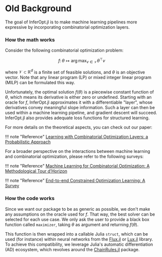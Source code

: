 # Old Background

The goal of InferOpt.jl is to make machine learning pipelines more expressive by incorporating combinatorial optimization layers.

### How the math works

Consider the following combinatorial optimization problem:
```math
    f\colon \theta \longmapsto \arg \max_{v \in \mathcal{V}} \theta^\top v
```
where $\mathcal{V} \subset \mathbb{R}^d$ is a finite set of feasible solutions, and $\theta$ is an objective vector.
Note that any linear program (LP) or mixed integer linear program (MILP) can be formulated this way.

Unfortunately, the optimal solution $f(\theta)$ is a piecewise constant function of $\theta$, which means its derivative is either zero or undefined.
Starting with an oracle for $f$, InferOpt.jl approximates it with a differentiable "layer", whose derivatives convey meaningful slope information.
Such a layer can then be used within a machine learning pipeline, and gradient descent will succeed.
InferOpt.jl also provides adequate loss functions for structured learning.

For more details on the theoretical aspects, you can check out our paper:

!!! note "Reference"
    [Learning with Combinatorial Optimization Layers: a Probabilistic Approach](https://arxiv.org/abs/2207.13513)

For a broader perspective on the interactions between machine learning and combinatorial optimization, please refer to the following surveys:

!!! note "Reference"
    [Machine Learning for Combinatorial Optimization: A Methodological Tour d’Horizon](https://arxiv.org/abs/1811.06128)

!!! note "Reference"
    [End-to-end Constrained Optimization Learning: A Survey](https://arxiv.org/abs/2103.16378)

### How the code works

Since we want our package to be as generic as possible, we don't make any assumptions on the oracle used for $f$.
That way, the best solver can be selected for each use case.
We only ask the user to provide a black box function called `maximizer`, taking $\theta$ as argument and returning $f(\theta)$.

This function is then wrapped into a callable Julia `struct`, which can be used (for instance) within neural networks from the [Flux.jl](https://github.com/FluxML/Flux.jl) or [Lux.jl](https://github.com/LuxDL/Lux.jl) library.
To achieve this compatibility, we leverage Julia's automatic differentiation (AD) ecosystem, which revolves around the [ChainRules.jl](https://github.com/JuliaDiff/ChainRules.jl) package.
